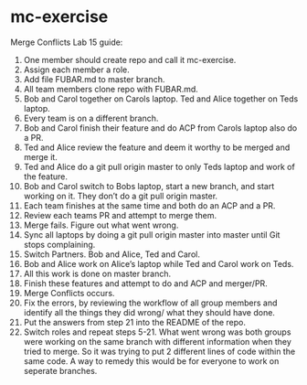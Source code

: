 # mc-exercise

Merge Conflicts Lab 15 guide:
1.	One member should create repo and call it mc-exercise.
2.	Assign each member a role.
3.	Add file FUBAR.md to master branch.
4.	All team members clone repo with FUBAR.md.
5.	Bob and Carol together on Carols laptop. Ted and Alice together on Teds laptop.
6.	Every team is on a different branch.
7.	Bob and Carol finish their feature and do ACP from Carols laptop also do a PR.
8.	Ted and Alice review the feature and deem it worthy to be merged and merge it.
9.	Ted and Alice do a git pull origin master to only Teds laptop and work of the feature.
10.	Bob and Carol switch to Bobs laptop, start a new branch, and start working on it. They don’t do a git pull origin master.
11.	Each team finishes at the same time and both do an ACP and a PR.
12.	Review each teams PR and attempt to merge them.
13.	Merge fails. Figure out what went wrong.
14.	Sync all laptops by doing a git pull origin master into master until Git stops complaining.
15.	Switch Partners. Bob and Alice, Ted and Carol.
16.	Bob and Alice work on Alice’s laptop while Ted and Carol work on Teds.
17.	All this work is done on master branch.
18.	Finish these features and attempt to do and ACP and merger/PR.
19.	Merge Conflicts occurs.
20.	Fix the errors, by reviewing the workflow of all group members and identify all the things they did wrong/ what they should have done.
21.	Put the answers from step 21 into the README of the repo.
22.	Switch roles and repeat steps 5-21.
What went wrong was both groups were working on the same branch with different information when they tried to merge. So it was trying to put 2 different lines of code within the same code. A way to remedy this would be for everyone to work on seperate branches. 